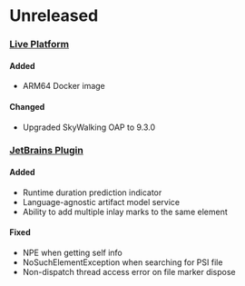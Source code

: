 # Unreleased

### [Live Platform](https://github.com/sourceplusplus/sourceplusplus)

#### Added
- ARM64 Docker image

#### Changed
- Upgraded SkyWalking OAP to 9.3.0

### [JetBrains Plugin](https://github.com/sourceplusplus/interface-jetbrains)

#### Added
- Runtime duration prediction indicator
- Language-agnostic artifact model service
- Ability to add multiple inlay marks to the same element

#### Fixed
- NPE when getting self info
- NoSuchElementException when searching for PSI file
- Non-dispatch thread access error on file marker dispose
